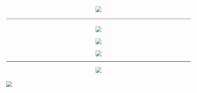 <h4 align="center">
<a href="https://open.spotify.com/track/7MlDNspYwfqnHxORufupwq?si=7ec00b08d1894b05"><img src="https://readme-typing-svg.demolab.com?font=Luckiest+Guy&size=18&letterSpacing=2px&duration=4000&pause=270&color=3BE6F7&center=true&vCenter=true&multiline=true&random=false&width=600&height=70&lines=FLOATING+%E2%A0%80%E2%A0%80ON+%E2%A0%80%E2%A0%80MY+%E2%A0%80%E2%A0%80LOWKEY+%E2%A0%80%E2%A0%80VIBE!;FLOATING+ON+MY+LOWKEY+VIBE%2C+VIBE%2C+VIBE!" /></img></a>
</h4>
<hr></hr>
<h5 align="center">
<a href="https://rentry.co/menuscreen/"><img src="https://i.postimg.cc/dQpcw5Mc/ezgif-2-2e51b5b6ac.png"></img></a>
<br></br>
<a href="https://toji.atabook.org/"><img src="https://i.postimg.cc/50v9MTPy/ezgif-2-9afe77f3e1.png"></img></a>
  <br></br>
<a href="https://sptfy.com/accardi/"><img src="https://i.postimg.cc/YqD5b83s/ezgif-2-9dc4e87951.png"></img></a>

<hr></hr>
<a href="https://open.spotify.com/track/7MlDNspYwfqnHxORufupwq?si=7ec00b08d1894b05"><img src="https://readme-typing-svg.demolab.com?font=Luckiest+Guy&size=18&letterSpacing=2px&duration=4000&pause=270&color=F7F560&center=true&vCenter=true&multiline=true&random=false&width=600&height=70&lines=I+DON'T+NEED+THAT+LATE+NIGHT+HIGH+!;I'M+FLOATING+ON+MY+VIBE.+VIBE%2C+VIBE." /></a>
</h5>

![](https://komarev.com/ghpvc/?username=tojifg&color=11D3E7&style=for-the-badge&label=VICTIM+COUNT&base=10000)
